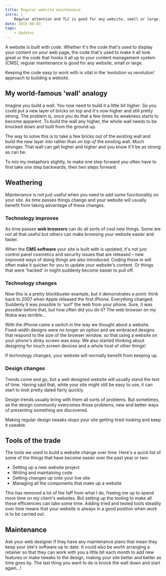 ```yaml
---
title: Regular website maintenance
intro: |
    Regular attention and TLC is good for any website, small or large. How? Read on!
date: 2015-06-03
tags:
    - Updates
---
```


A website is built with code. Whether it's the code that's used to display your content on your web page, the code that's used to make it all look great or the code that hooks it all up to your content management system (CMS), regular maintenance is good for any website, small or large.

Keeping the code easy to work with is vital in the 'evolution vs revolution' approach to building a website.


My world-famous 'wall' analogy
------------------------------

Imagine you build a wall. You now need to build it a little bit _higher_. So you could put a new layer of bricks on top and it's now higher and still pretty strong. The problem is, once you do that a few times its weakness starts to become apparent. To build the wall any higher, the whole wall needs to be knocked down and built from the ground up.

The way to solve this is to take a few bricks out of the existing wall and build the new layer _into_ rather than _on top of_ the existing wall. Much stronger. That wall can get higher and higher and you know it'll be as strong as can be.

To mix my metaphors slightly, to make one step forward you often have to first take _one_ step backwards, then _two_ steps forward.


Weathering
----------

Maintenance is not just useful when you need to add some functionality on your site. As time passes things change and your website will usually benefit from taking advantage of these changes.

### Technology improves

As time passes **web browsers** can do all sorts of cool new things. Some are not all that useful but others can make browsing your website easier and faster.

When the **CMS software** your site is built with is updated, it's not just control panel cosmetics and security issues that are released – new improved ways of doing things are also introduced. Coding these in will often make it quicker for you to update your website's content. Or things that were 'hacked'  in might suddenly become easier to pull off.

### Technology changes

Now this is a pretty blockbuster example, but it demonstrates a point: think back to 2007 when Apple released the first iPhone. Everything changed. Suddenly it was possible to 'surf' the web from your phone. Sure, it was _possible_ before that, but how often did you do it? The web browser on my Nokia was _terrible_…

With the iPhone came a switch in the way we thought about a website. Fixed-width designs were no longer an option and we embraced designs that respond to the size of the browser window, so that using a website on your phone's dinky screen was easy. We also started thinking about designing for touch screen devices and a whole host of other things!

If technology changes, your website will normally benefit from keeping up.

### Design changes

Trends come and go, but a well designed website will usually stand the test of time. Having said that, while your site might still be easy to use, it can start to look pretty dated fairly quickly.

Design trends usually bring with them all sorts of problems. But sometimes, as the design community overcomes those problems, new and better ways of presenting something are discovered.

Making regular design tweaks stops your site getting tired-looking and keep it useable.


Tools of the trade
------------------

The tools we used to build a website change over time. Here's a quick list of some of the things that have become easier over the past year or two:

+ Setting up a new website project
+ Writing and maintaining code
+ Getting changes up onto your live site
+ Managing all the components that make up a website

This has removed a lot of the faff from what I do, freeing me up to spend more time on my client's websites. But setting up the tooling to make all these efficiencies can take some time. Adding tried and tested tools steadily over time means that your website is always in a good position when work is to be carried out.


Maintenance
-----------

Ask your web designer if they have any maintenance plans that mean they keep your site's software up to date. It could also be worth arranging a retainer so that they can work with you a little bit each month to add new features or make tweaks to the design, making your site better and better as time goes by. The last thing you want to do is knock the wall down and start again…!
